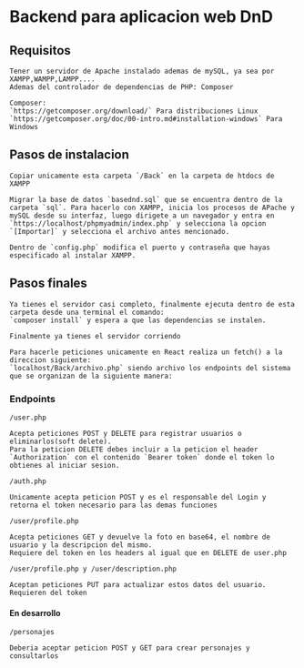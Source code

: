 # Backend para aplicacion web DnD

## Requisitos
    Tener un servidor de Apache instalado ademas de mySQL, ya sea por XAMPP,WAMPP,LAMPP....
    Ademas del controlador de dependencias de PHP: Composer

    Composer:
    `https://getcomposer.org/download/` Para distribuciones Linux
    `https://getcomposer.org/doc/00-intro.md#installation-windows` Para Windows

## Pasos de instalacion

    Copiar unicamente esta carpeta `/Back` en la carpeta de htdocs de XAMPP

    Migrar la base de datos `basednd.sql` que se encuentra dentro de la carpeta `sql`. Para hacerlo con XAMPP, inicia los procesos de APache y mySQL desde su interfaz, luego dirigete a un navegador y entra en `https://localhost/phpmyadmin/index.php` y selecciona la opcion `[Importar]` y selecciona el archivo antes mencionado.

    Dentro de `config.php` modifica el puerto y contraseña que hayas especificado al instalar XAMPP.

## Pasos finales

    Ya tienes el servidor casi completo, finalmente ejecuta dentro de esta carpeta desde una terminal el comando:
    `composer install` y espera a que las dependencias se instalen.

    Finalmente ya tienes el servidor corriendo

    Para hacerle peticiones unicamente en React realiza un fetch() a la direccion siguiente: 
    `localhost/Back/archivo.php` siendo archivo los endpoints del sistema que se organizan de la siguiente manera:

### Endpoints

    /user.php

    Acepta peticiones POST y DELETE para registrar usuarios o eliminarlos(soft delete).
    Para la peticion DELETE debes incluir a la peticion el header `Authorization` con el contenido `Bearer token` donde el token lo obtienes al iniciar sesion.

    /auth.php

    Unicamente acepta peticion POST y es el responsable del Login y retorna el token necesario para las demas funciones

    /user/profile.php

    Acepta peticiones GET y devuelve la foto en base64, el nombre de usuario y la descripcion del mismo.
    Requiere del token en los headers al igual que en DELETE de user.php

    /user/profile.php y /user/description.php

    Aceptan peticiones PUT para actualizar estos datos del usuario.
    Requieren del token

#### En desarrollo

    /personajes

    Deberia aceptar peticion POST y GET para crear personajes y consultarlos